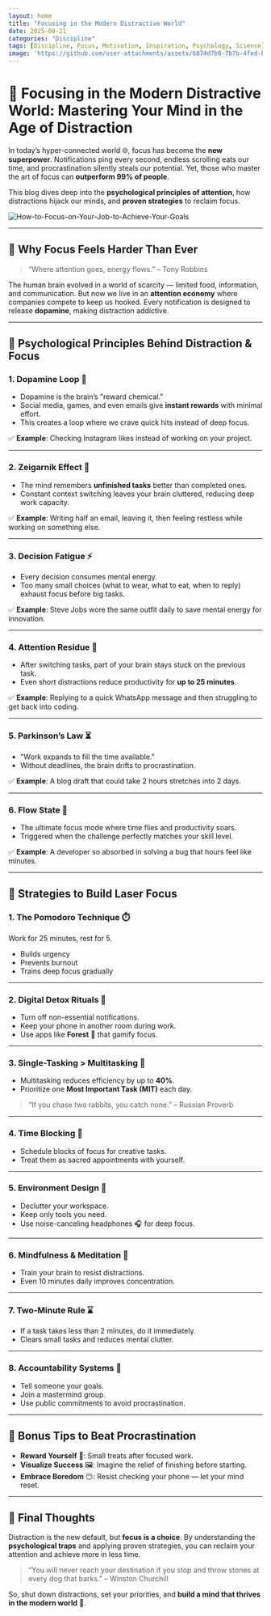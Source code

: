 ```yaml
---
layout: home
title: "Focusing in the Modern Distractive World"
date: 2025-08-21
categories: "Discipline"
tags: [Discipline, Focus, Motivation, Inspiration, Psychology, Science]
image: 'https://github.com/user-attachments/assets/6874d7b8-7b7b-4fed-b043-e7a8d510e89c'
---
```


# 🎯 Focusing in the Modern Distractive World: Mastering Your Mind in the Age of Distraction

In today’s hyper-connected world 🌐, focus has become the **new superpower**. Notifications ping every second, endless scrolling eats our time, and procrastination silently steals our potential. Yet, those who master the art of focus can **outperform 99% of people**.

This blog dives deep into the **psychological principles of attention**, how distractions hijack our minds, and **proven strategies** to reclaim focus.

![How-to-Focus-on-Your-Job-to-Achieve-Your-Goals](https://github.com/user-attachments/assets/6874d7b8-7b7b-4fed-b043-e7a8d510e89c)

---

## 🧠 Why Focus Feels Harder Than Ever

> “Where attention goes, energy flows.” – Tony Robbins

The human brain evolved in a world of scarcity — limited food, information, and communication. But now we live in an **attention economy** where companies compete to keep us hooked. Every notification is designed to release **dopamine**, making distraction addictive.

---

## 🧩 Psychological Principles Behind Distraction & Focus

### 1. **Dopamine Loop** 🎢

* Dopamine is the brain’s "reward chemical."
* Social media, games, and even emails give **instant rewards** with minimal effort.
* This creates a loop where we crave quick hits instead of deep focus.

✅ **Example**: Checking Instagram likes instead of working on your project.

---

### 2. **Zeigarnik Effect** 📝

* The mind remembers **unfinished tasks** better than completed ones.
* Constant context switching leaves your brain cluttered, reducing deep work capacity.

✅ **Example**: Writing half an email, leaving it, then feeling restless while working on something else.

---

### 3. **Decision Fatigue** ⚡

* Every decision consumes mental energy.
* Too many small choices (what to wear, what to eat, when to reply) exhaust focus before big tasks.

✅ **Example**: Steve Jobs wore the same outfit daily to save mental energy for innovation.

---

### 4. **Attention Residue** 💭

* After switching tasks, part of your brain stays stuck on the previous task.
* Even short distractions reduce productivity for **up to 25 minutes**.

✅ **Example**: Replying to a quick WhatsApp message and then struggling to get back into coding.

---

### 5. **Parkinson’s Law** ⏳

* "Work expands to fill the time available."
* Without deadlines, the brain drifts to procrastination.

✅ **Example**: A blog draft that could take 2 hours stretches into 2 days.

---

### 6. **Flow State** 🌊

* The ultimate focus mode where time flies and productivity soars.
* Triggered when the challenge perfectly matches your skill level.

✅ **Example**: A developer so absorbed in solving a bug that hours feel like minutes.

---

## 🚀 Strategies to Build Laser Focus

### 1. **The Pomodoro Technique** ⏱️

Work for 25 minutes, rest for 5.

* Builds urgency
* Prevents burnout
* Trains deep focus gradually

---

### 2. **Digital Detox Rituals** 📵

* Turn off non-essential notifications.
* Keep your phone in another room during work.
* Use apps like **Forest** 🌳 that gamify focus.

---

### 3. **Single-Tasking > Multitasking** 🎯

* Multitasking reduces efficiency by up to **40%**.
* Prioritize one **Most Important Task (MIT)** each day.

> “If you chase two rabbits, you catch none.” – Russian Proverb

---

### 4. **Time Blocking** 📅

* Schedule blocks of focus for creative tasks.
* Treat them as sacred appointments with yourself.

---

### 5. **Environment Design** 🏡

* Declutter your workspace.
* Keep only tools you need.
* Use noise-canceling headphones 🎧 for deep focus.

---

### 6. **Mindfulness & Meditation** 🧘

* Train your brain to resist distractions.
* Even 10 minutes daily improves concentration.

---

### 7. **Two-Minute Rule** ⌛

* If a task takes less than 2 minutes, do it immediately.
* Clears small tasks and reduces mental clutter.

---

### 8. **Accountability Systems** 🤝

* Tell someone your goals.
* Join a mastermind group.
* Use public commitments to avoid procrastination.

---

## 🌟 Bonus Tips to Beat Procrastination

* **Reward Yourself** 🎁: Small treats after focused work.
* **Visualize Success** 🖼️: Imagine the relief of finishing before starting.
* **Embrace Boredom** 😶: Resist checking your phone — let your mind reset.

---

## 🔑 Final Thoughts

Distraction is the new default, but **focus is a choice**. By understanding the **psychological traps** and applying proven strategies, you can reclaim your attention and achieve more in less time.

> “You will never reach your destination if you stop and throw stones at every dog that barks.” – Winston Churchill

So, shut down distractions, set your priorities, and **build a mind that thrives in the modern world** 🚀.
